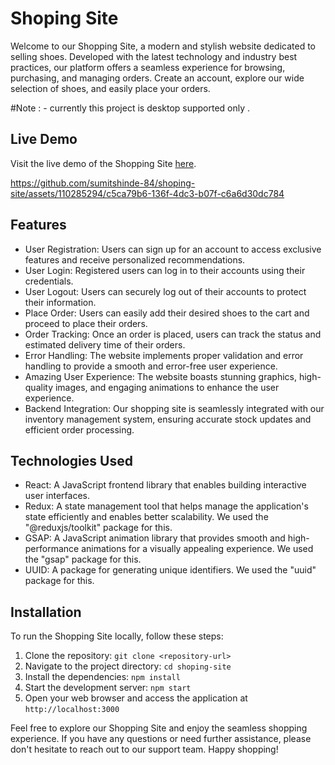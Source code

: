 # Shoping Site

Welcome to our Shopping Site, a modern and stylish website dedicated to selling shoes. Developed with the latest technology and industry best practices, our platform offers a seamless experience for browsing, purchasing, and managing orders. Create an account, explore our wide selection of shoes, and easily place your orders.

#Note : - currently this project is desktop supported only .

## Live Demo

Visit the live demo of the Shopping Site [here](http://sumitshinde-84.github.io/shoping-site).

https://github.com/sumitshinde-84/shoping-site/assets/110285294/c5ca79b6-136f-4dc3-b07f-c6a6d30dc784

## Features

- User Registration: Users can sign up for an account to access exclusive features and receive personalized recommendations.
- User Login: Registered users can log in to their accounts using their credentials.
- User Logout: Users can securely log out of their accounts to protect their information.
- Place Order: Users can easily add their desired shoes to the cart and proceed to place their orders.
- Order Tracking: Once an order is placed, users can track the status and estimated delivery time of their orders.
- Error Handling: The website implements proper validation and error handling to provide a smooth and error-free user experience.
- Amazing User Experience: The website boasts stunning graphics, high-quality images, and engaging animations to enhance the user experience.
- Backend Integration: Our shopping site is seamlessly integrated with our inventory management system, ensuring accurate stock updates and efficient order processing.

## Technologies Used

- React: A JavaScript frontend library that enables building interactive user interfaces.
- Redux: A state management tool that helps manage the application's state efficiently and enables better scalability. We used the "@reduxjs/toolkit" package for this.
- GSAP: A JavaScript animation library that provides smooth and high-performance animations for a visually appealing experience. We used the "gsap" package for this.
- UUID: A package for generating unique identifiers. We used the "uuid" package for this.

## Installation

To run the Shopping Site locally, follow these steps:

1. Clone the repository: `git clone <repository-url>`
2. Navigate to the project directory: `cd shoping-site`
3. Install the dependencies: `npm install`
4. Start the development server: `npm start`
5. Open your web browser and access the application at `http://localhost:3000`

Feel free to explore our Shopping Site and enjoy the seamless shopping experience. If you have any questions or need further assistance, please don't hesitate to reach out to our support team. Happy shopping!
